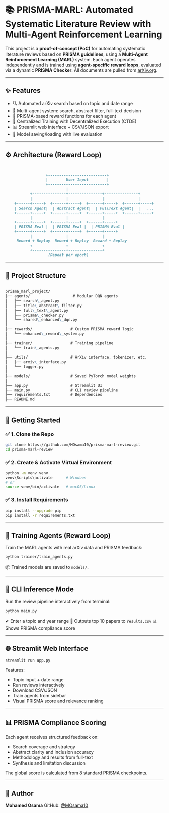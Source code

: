 

# 📚 PRISMA-MARL: Automated Systematic Literature Review with Multi-Agent Reinforcement Learning

This project is a **proof-of-concept (PoC)** for automating systematic literature reviews based on **PRISMA guidelines**, using a **Multi-Agent Reinforcement Learning (MARL)** system. Each agent operates independently and is trained using **agent-specific reward loops**, evaluated via a dynamic **PRISMA Checker**. All documents are pulled from [arXiv.org](https://arxiv.org).

---

## ✨ Features

- 🔍 Automated arXiv search based on topic and date range
- 🧠 Multi-agent system: search, abstract filter, full-text decision
- 🧪 PRISMA-based reward functions for each agent
- 🔁 Centralized Training with Decentralized Execution (CTDE)
- 📊 Streamlit web interface + CSV/JSON export
- 💾 Model saving/loading with live evaluation

---

## ⚙️ Architecture (Reward Loop)

```markdown


                  +--------------------------+
                  |        User Input        |
                  +--------------------------+
                           |
           +---------------+---------------+---------------+
           |               |               |               |
    +------+-----+  +------+-----+  +------+-----+  +------+-----+
    | Search Agent|  | Abstract Agent|  | FullText Agent|  |   ...      |
    +------+-----+  +------+-----+  +------+-----+  +------+-----+
           |               |               |
    +------+-----+  +------+-----+  +------+-----+
    | PRISMA Eval |  | PRISMA Eval |  | PRISMA Eval |
    +------+-----+  +------+-----+  +------+-----+
           |               |               |
     Reward + Replay  Reward + Replay  Reward + Replay
           ↑               ↑               ↑
           +---------------+---------------+
                   (Repeat per epoch)
```



---

## 📁 Project Structure
```markdown

prisma_marl_project/
├── agents/                   # Modular DQN agents
│   ├── search\_agent.py
│   ├── title\_abstract\_filter.py
│   ├── full\_text\_agent.py
│   ├── prisma\_checker.py
│   └── shared\_enhanced\_dqn.py
│
├── rewards/                 # Custom PRISMA reward logic
│   └── enhanced\_reward\_system.py
│
├── trainer/                 # Training pipeline
│   └── train\_agents.py
│
├── utils/                   # ArXiv interface, tokenizer, etc.
│   ├── arxiv\_interface.py
│   └── logger.py
│
├── models/                  # Saved PyTorch model weights
│
├── app.py                   # Streamlit UI
├── main.py                  # CLI review pipeline
├── requirements.txt         # Dependencies
├── README.md

````

---

## 🚀 Getting Started

### ✅ 1. Clone the Repo

```bash
git clone https://github.com/MOsama10/prisma-marl-review.git
cd prisma-marl-review
````

### ✅ 2. Create & Activate Virtual Environment

```bash
python -m venv venv
venv\Scripts\activate      # Windows
# or
source venv/bin/activate   # macOS/Linux
```

### ✅ 3. Install Requirements

```bash
pip install --upgrade pip
pip install -r requirements.txt
```

---

## 🔁 Training Agents (Reward Loop)

Train the MARL agents with real arXiv data and PRISMA feedback:

```bash
python trainer/train_agents.py
```

📦 Trained models are saved to `models/`.

---

## 🧪 CLI Inference Mode

Run the review pipeline interactively from terminal:

```bash
python main.py
```

✔ Enter a topic and year range
📄 Outputs top 10 papers to `results.csv`
📊 Shows PRISMA compliance score

---

## 🌐 Streamlit Web Interface

```bash
streamlit run app.py
```

Features:

* Topic input + date range
* Run reviews interactively
* Download CSV/JSON
* Train agents from sidebar
* Visual PRISMA score and relevance ranking

---

## 📊 PRISMA Compliance Scoring

Each agent receives structured feedback on:

* Search coverage and strategy
* Abstract clarity and inclusion accuracy
* Methodology and results from full-text
* Synthesis and limitation discussion

The global score is calculated from 8 standard PRISMA checkpoints.

---

## 👤 Author

**Mohamed Osama**
GitHub: [@MOsama10](https://github.com/MOsama10)





